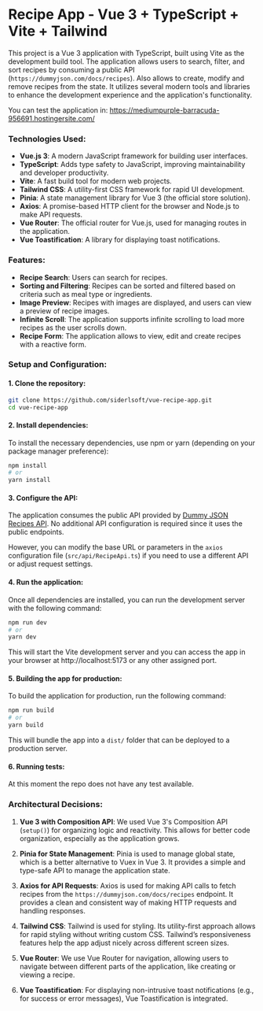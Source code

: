 # Recipe App - Vue 3 + TypeScript + Vite + Tailwind

This project is a Vue 3 application with TypeScript, built using Vite as the development build tool. The application allows users to search, filter, and sort recipes by consuming a public API (`https://dummyjson.com/docs/recipes`). Also allows to create, modify and remove recipes from the state. It utilizes several modern tools and libraries to enhance the development experience and the application's functionality.

You can test the application in: https://mediumpurple-barracuda-956691.hostingersite.com/

### Technologies Used:
- **Vue.js 3**: A modern JavaScript framework for building user interfaces.
- **TypeScript**: Adds type safety to JavaScript, improving maintainability and developer productivity.
- **Vite**: A fast build tool for modern web projects.
- **Tailwind CSS**: A utility-first CSS framework for rapid UI development.
- **Pinia**: A state management library for Vue 3 (the official store solution).
- **Axios**: A promise-based HTTP client for the browser and Node.js to make API requests.
- **Vue Router**: The official router for Vue.js, used for managing routes in the application.
- **Vue Toastification**: A library for displaying toast notifications.

### Features:
- **Recipe Search**: Users can search for recipes.
- **Sorting and Filtering**: Recipes can be sorted and filtered based on criteria such as meal type or ingredients.
- **Image Preview**: Recipes with images are displayed, and users can view a preview of recipe images.
- **Infinite Scroll**: The application supports infinite scrolling to load more recipes as the user scrolls down.
- **Recipe Form**: The application allows to view, edit and create recipes with a reactive form.

### Setup and Configuration:

#### 1. Clone the repository:

```bash
git clone https://github.com/siderlsoft/vue-recipe-app.git
cd vue-recipe-app
```

#### 2. Install dependencies:
To install the necessary dependencies, use npm or yarn (depending on your package manager preference):

```bash
npm install
# or
yarn install
```
#### 3. Configure the API:

The application consumes the public API provided by [Dummy JSON Recipes API](https://dummyjson.com/docs/recipes). No additional API configuration is required since it uses the public endpoints.

However, you can modify the base URL or parameters in the `axios` configuration file (`src/api/RecipeApi.ts`) if you need to use a different API or adjust request settings.

#### 4. Run the application:

Once all dependencies are installed, you can run the development server with the following command:

```bash
npm run dev
# or
yarn dev
```
This will start the Vite development server and you can access the app in your browser at http://localhost:5173 or any other assigned port.

#### 5. Building the app for production:

To build the application for production, run the following command:

```bash
npm run build
# or
yarn build
```

This will bundle the app into a ```dist/``` folder that can be deployed to a production server.

#### 6. Running tests:

At this moment the repo does not have any test available.

### Architectural Decisions:

1. **Vue 3 with Composition API**: We used Vue 3's Composition API (`setup()`) for organizing logic and reactivity. This allows for better code organization, especially as the application grows.
   
2. **Pinia for State Management**: Pinia is used to manage global state, which is a better alternative to Vuex in Vue 3. It provides a simple and type-safe API to manage the application state.

3. **Axios for API Requests**: Axios is used for making API calls to fetch recipes from the `https://dummyjson.com/docs/recipes` endpoint. It provides a clean and consistent way of making HTTP requests and handling responses.

4. **Tailwind CSS**: Tailwind is used for styling. Its utility-first approach allows for rapid styling without writing custom CSS. Tailwind’s responsiveness features help the app adjust nicely across different screen sizes.

5. **Vue Router**: We use Vue Router for navigation, allowing users to navigate between different parts of the application, like creating or viewing a recipe.

6. **Vue Toastification**: For displaying non-intrusive toast notifications (e.g., for success or error messages), Vue Toastification is integrated.
